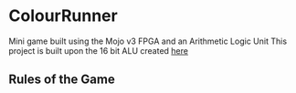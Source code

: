 # ColourRunner
Mini game built using the Mojo v3 FPGA and an Arithmetic Logic Unit
This project is built upon the 16 bit ALU created [here](https://github.com/weijin96/16bitALU)

## Rules of the Game
